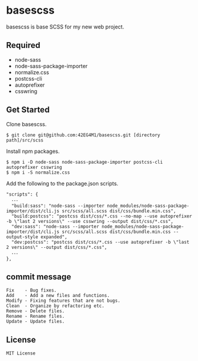 # basescss
basescss is base SCSS for my new web project.


## Required

- node-sass
- node-sass-package-importer
- normalize.css
- postcss-cli
- autoprefixer
- csswring


## Get Started


Clone basescss.

    $ git clone git@github.com:42EG4M1/basescss.git [directory path]/src/scss


Install npm packages.

    $ npm i -D node-sass node-sass-package-importer postcss-cli autoprefixer csswring
    $ npm i -S normalize.css


Add the following to the package.json scripts.

    "scripts": {
      ･･･
      "build:sass": "node-sass --importer node_modules/node-sass-package-importer/dist/cli.js src/scss/all.scss dist/css/bundle.min.css",
      "build:postcss": "postcss dist/css/*.css --no-map --use autoprefixer -b \"last 2 versions\" --use csswring --output dist/css/*.css",
      "dev:sass": "node-sass --importer node_modules/node-sass-package-importer/dist/cli.js src/scss/all.scss dist/css/bundle.min.css --output-style expanded",
      "dev:postcss": "postcss dist/css/*.css --use autoprefixer -b \"last 2 versions\" --output dist/css/*.css",
      ･･･
    },


## commit message
    Fix    - Bug fixes.
    Add    - Add a new files and functions.
    Modify - Fixing features that are not bugs.
    Clean  - Organize by refactoring etc.
    Remove - Delete files.
    Rename - Rename files.
    Update - Update files.


## License
    MIT License
